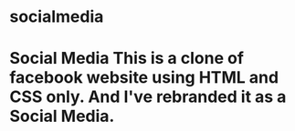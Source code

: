 # socialmedia
# Social Media This is a clone of **facebook website** using HTML and CSS only. And I've rebranded it as a **Social Media**.
